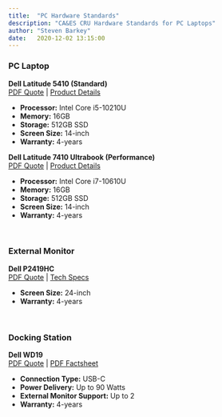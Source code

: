```yaml
---
title:  "PC Hardware Standards"
description: "CA&ES CRU Hardware Standards for PC Laptops"
author: "Steven Barkey"
date:   2020-12-02 13:15:00
---
```

<h3>PC Laptop</h3>
<p><b>Dell Latitude 5410 (Standard)</b><br />
<a target="_blank" href="/media/policies/Dell Latitude 5410 Quote.pdf">PDF Quote</a> | <a target="_blank" href="https://www.dell.com/en-us/work/shop/cty/pdp/spd/latitude-14-5410-laptop#features_section">Product Details</a></p>
<ul>
	<li><b>Processor:</b> Intel Core i5-10210U</li>
	<li><b>Memory:</b> 16GB</li>
	<li><b>Storage:</b> 512GB SSD</li>
	<li><b>Screen Size:</b> 14-inch</li>
	<li><b>Warranty:</b> 4-years</li>
</ul>
<p><b>Dell Latitude 7410 Ultrabook (Performance)</b><br />
<a target="_blank" href="/media/policies/Dell Latitude 7410 Ultrabook Quote.pdf">PDF Quote</a> | <a target="_blank" href="https://www.dell.com/en-us/work/shop/laptops/14-7400/spd/latitude-14-7400-laptop#features_section">Product Details</a></p>
<ul>
	<li><b>Processor:</b> Intel Core i7-10610U</li>
	<li><b>Memory:</b> 16GB</li>
	<li><b>Storage:</b> 512GB SSD</li>
	<li><b>Screen Size:</b> 14-inch</li>
	<li><b>Warranty:</b> 4-years</li>
</ul>
<br />
<h3>External Monitor</h3>
<p><b>Dell P2419HC</b><br />
<a target="_blank" href="/media/policies/Dell P2419HC Monitor Quote.pdf">PDF Quote</a> | <a target="_blank" href="https://www.dell.com/en-us/work/shop/dell-24-usb-c-monitor-p2419hc/apd/210-aqco/monitors-monitor-accessories#techspecs_section">Tech Specs</a></p>
<ul>
	<li><b>Screen Size:</b> 24-inch</li>
	<li><b>Warranty:</b> 4-years</li>
</ul>
<br />
<h3>Docking Station</h3>
<p><b>Dell WD19</b><br />
<a target="_blank" href="/media/policies/Dell WD19 Dock Quote.pdf">PDF Quote</a> | <a target="_blank" href="/media/policies/Dell WD19 Dock Factsheet.pdf">PDF Factsheet</a></p>
<ul>
	<li><b>Connection Type:</b> USB-C</li>
	<li><b>Power Delivery:</b> Up to 90 Watts</li>
	<li><b>External Monitor Support:</b> Up to 2</li>
	<li><b>Warranty:</b> 4-years</li>
</ul>